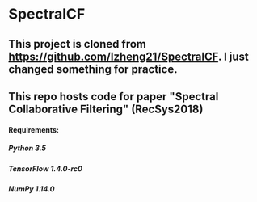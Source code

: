 # SpectralCF
## This project is cloned from https://github.com/lzheng21/SpectralCF. I just changed something for practice.
## This repo hosts code for paper "Spectral Collaborative Filtering" (RecSys2018)
#### Requirements:
##### Python 3.5
##### TensorFlow 1.4.0-rc0
##### NumPy 1.14.0
